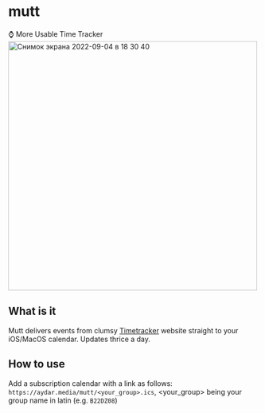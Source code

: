 # mutt
⌚️ More Usable Time Tracker
<img width="500" alt="Снимок экрана 2022-09-04 в 18 30 40" src="https://user-images.githubusercontent.com/45698501/188323768-e45f4e52-55f7-4c15-af88-58e50874541e.jpeg">
## What is it
Mutt delivers events from clumsy [Timetracker](https://timetracker.hse.ru) website straight to your iOS/MacOS calendar. Updates thrice a day.
## How to use
Add a subscription calendar with a link as follows: `https://aydar.media/mutt/<your_group>.ics`, <your_group> being your group name in latin (e.g. `B22DZ08`) 
